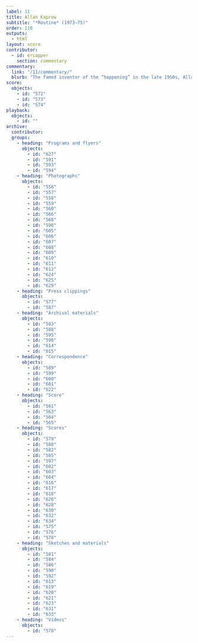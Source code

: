 ```yaml
---
label: 11
title: Allan Kaprow
subtitle: "*Routine* (1973–75)"
order: 110
outputs: 
  - html
layout: score
contributor:
  - id: ercapper
    section: commentary
commentary:
  link: "/11/commentary/"
  blurb: "The famed inventor of the “happening” in the late 1950s, Allan Kaprow is noteworthy among the artists and musicians featured in *The Scores Project* for the central importance of pedagogy and student interaction to his creative work. Kaprow composed *Routine* as a typewritten score, an activity booklet, and an instructional film that condensed the functions of both score and performance documentation. Kaprow’s score defamiliarizes routine interactions and verbal communication between two people. At once didactic, open-ended, and playful, during the 1970s Kaprow structured his activities on an intimate scale to facilitate instances of critical and interpersonal self-reflection."
score:
  objects:
    - id: "572"
    - id: "573"
    - id: "574"
playback:
  objects:
    - id: ""
archive: 
  contributor:
  groups:
    - heading: "Programs and flyers"
      objects:
        - id: "627"
        - id: "591"
        - id: "593"
        - id: "594"
    - heading: "Photographs"
      objects:
        - id: "556"
        - id: "557"
        - id: "558"
        - id: "559"
        - id: "560"
        - id: "566"
        - id: "568"
        - id: "596"
        - id: "605"
        - id: "606"
        - id: "607"
        - id: "608"
        - id: "609"
        - id: "610"
        - id: "611"
        - id: "612"
        - id: "624"
        - id: "625"
        - id: "629"
    - heading: "Press clippings"
      objects:
        - id: "577"
        - id: "587"
    - heading: "Archival materials"
      objects:
        - id: "583"
        - id: "588"
        - id: "595"
        - id: "598"
        - id: "614"
        - id: "615"
    - heading: "Correspondence"
      objects:
        - id: "589"
        - id: "599"
        - id: "600"
        - id: "601"
        - id: "622"
    - heading: "Score"
      objects:
        - id: "561"
        - id: "563"
        - id: "564"
        - id: "565"
    - heading: "Scores"
      objects:
        - id: "579"
        - id: "580"
        - id: "582"
        - id: "585"
        - id: "597"
        - id: "602"
        - id: "603"
        - id: "604"
        - id: "616"
        - id: "617"
        - id: "618"
        - id: "626"
        - id: "628"
        - id: "630"
        - id: "632"
        - id: "634"
        - id: "575"
        - id: "576"
        - id: "578"
    - heading: "Sketches and materials"
      objects:
        - id: "581"
        - id: "584"
        - id: "586"
        - id: "590"
        - id: "592"
        - id: "613"
        - id: "619"
        - id: "620"
        - id: "621"
        - id: "623"
        - id: "631"
        - id: "633"
    - heading: "Videos"
      objects:
        - id: "570"
---
```

